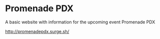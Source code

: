 # Promenade PDX

A basic website with information for the upcoming event Promenade PDX

http://promenadepdx.surge.sh/